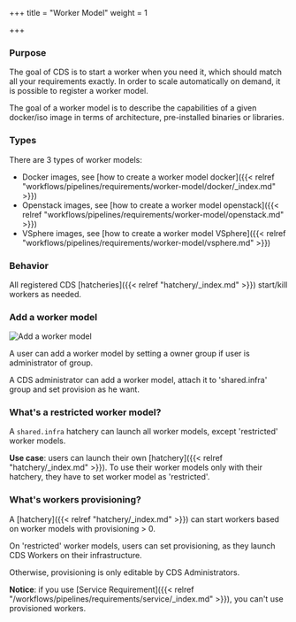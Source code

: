 +++
title = "Worker Model"
weight = 1

+++

### Purpose

The goal of CDS is to start a worker when you need it, which should match all your requirements exactly.
In order to scale automatically on demand, it is possible to register a worker model.

The goal of a worker model is to describe the capabilities of a given docker/iso image in terms of architecture, pre-installed binaries or libraries.

### Types

There are 3 types of worker models:

 * Docker images, see [how to create a worker model docker]({{< relref "workflows/pipelines/requirements/worker-model/docker/_index.md" >}})
 * Openstack images, see [how to create a worker model openstack]({{< relref "workflows/pipelines/requirements/worker-model/openstack.md" >}})
 * VSphere images, see [how to create a worker model VSphere]({{< relref "workflows/pipelines/requirements/worker-model/vsphere.md" >}})

### Behavior

All registered CDS [hatcheries]({{< relref "hatchery/_index.md" >}}) start/kill workers as needed.

### Add a worker model

![Add a worker model](/images/workflows.pipelines.requirements.docker.worker-model.add.png)

A user can add a worker model by setting a owner group if user is administrator of group.

A CDS administrator can add a worker model, attach it to 'shared.infra' group and set provision as he want.

### What's a restricted worker model?

A `shared.infra` hatchery can launch all worker models, except 'restricted' worker models.

**Use case**: users can launch their own [hatchery]({{< relref "hatchery/_index.md" >}}). 
To use their worker models only with their hatchery, they have to set worker model as 'restricted'.

### What's workers provisioning?

A [hatchery]({{< relref "hatchery/_index.md" >}}) can start workers based on worker models with provisioning > 0.

On 'restricted' worker models, users can set provisioning, as they launch CDS Workers on their infrastructure.

Otherwise, provisioning is only editable by CDS Administrators.

**Notice**: if you use [Service Requirement]({{< relref "/workflows/pipelines/requirements/service/_index.md" >}}), you can't
use provisioned workers.
